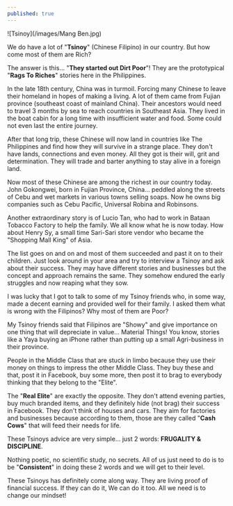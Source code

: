 ```yaml
---
published: true
---
```

![Tsinoy](/images/Mang Ben.jpg)

We do have a lot of "**Tsinoy**" (Chinese Filipino) in our country. But how come most of them are Rich?

The answer is this... "**They started out Dirt Poor**"! They are the prototypical "**Rags To Riches**" stories here in the Philippines.

In the late 18th century, China was in turmoil. Forcing many Chinese to leave their homeland in hopes of making a living.
A lot of them came from Fujian province (southeast coast of mainland China).
Their ancestors would need to travel 3 months by sea to reach countries in Southeast Asia.
They lived in the boat cabin for a long time with insufficient water and food. Some could not even last the entire journey.

After that long trip, these Chinese will now land in countries like The Philippines and find how they will survive in a strange place. They don't have lands, connections and even money.
All they got is their will, grit and determination. They will trade and barter anything to stay alive in a foreign land.

Now most of these Chinese are among the richest in our country today.
John Gokongwei, born in Fujian Province, China... peddled along the streets of Cebu and wet markets in various towns selling soaps.
Now he owns big companies such as Cebu Pacific, Universal Robina and Robinsons.

Another extraordinary story is of Lucio Tan, who had to work in Bataan Tobacco Factory to help the family. We all know what he is now today.
How about Henry Sy, a small time Sari-Sari store vendor who became the "Shopping Mall King" of Asia.

The list goes on and on and most of them succeeded and past it on to their children.
Just look around in your area and try to interview a Tsinoy and ask about their success. They may have different stories and businesses but the concept and approach remains the same.
They somehow endured the early struggles and now reaping what they sow.

I was lucky that I got to talk to some of my Tsinoy friends who, in some way, made a decent earning and provided well for their family.
I asked them what is wrong with the Filipinos? Why most of them are Poor?

My Tsinoy friends said that Filipinos are "Showy" and give importance on one thing that will depreciate in value... Material Things!
You know, stories like a Yaya buying an iPhone rather than putting up a small Agri-business in their province.

People in the Middle Class that are stuck in limbo because they use their money on things to impress the other Middle Class.
They buy these and that, post it in Facebook, buy some more, then post it to brag to everybody thinking that they belong to the "Elite".

The "**Real Elite**" are exactly the opposite. They don't attend evening parties, buy much branded items, and they definitely hide (not brag) their success in Facebook.
They don't think of houses and cars. They aim for factories and businesses because according to them, those are they called "**Cash Cows**" that will feed their needs for life.

These Tsinoys advice are very simple... just 2 words:
**FRUGALITY & DISCIPLINE**.

Nothing poetic, no scientific study, no secrets.
All of us just need to do is to be "**Consistent**" in doing these 2 words and we will get to their level.

These Tsinoys has definitely come along way. They are living proof of financial success.
If they can do it, We can do it too.
All we need is to change our mindset!